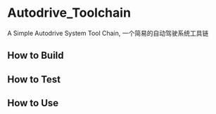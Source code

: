# Autodrive_Toolchain
A Simple Autodrive System Tool Chain, 一个简易的自动驾驶系统工具链

## How to Build

## How to Test


## How to Use
